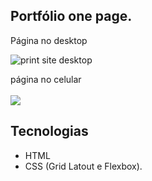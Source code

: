 ## Portfólio one page.

 Página no desktop

<img src="https://uploaddeimagens.com.br/images/004/000/109/full/screencapture-matheus-ferreira-dev-github-io-Portflio-web-2022-08-28-00_39_48.png?1661658290" alt="print site desktop">

página no celular
<br>
<br>
<img src="https://uploaddeimagens.com.br/images/004/000/110/full/screencapture-127-0-0-1-5500-index-html-2022-08-28-00_42_22.png?1661658492">

## Tecnologias
- HTML
- CSS (Grid Latout e Flexbox).


